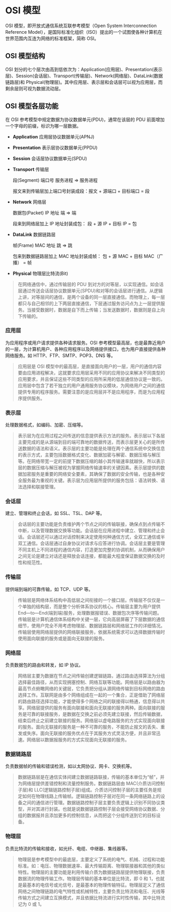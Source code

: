 # OSI 模型

OSI 模型，即开放式通信系统互联参考模型（Open System Interconnection Reference Model），是国际标准化组织（ISO）提出的一个试图使各种计算机在世界范围内互连为网络的标准框架，简称 OSI。

## OSI 模型结构

OSI 划分的七个层次由高到低依次为：Application(应用层)、Presentation(表示层)、Session(会话层)、Transport(传输层)、Network(网络层)、DataLink(数据链路层)和 Physical(物理层)。其中应用层、表示层和会话层可以视为应用层，而剩余层则可视为数据流动层。

## OSI 模型各层功能

在 OSI 参考模型中规定数据为协议数据单元(PDU)，通常在该层的 PDU 前面增加一个字母的前缀，标识为哪一层数据。

- **Application** 应用层协议数据单元(APNJ)

- **Presentation** 表示层协议数据单元(PPDU)

- **Session** 会话层协议数据单元(SPDU)

- **Transport** 传输层

  段(Segment) 端口号 服务进程 => 服务进程

  报文来到传输层加上端口号封装成段：报文 + 源端口 + 目标端口 = 段

- **Network** 网络层

  数据包(Packet) IP 地址 端 => 端

  段来到网络层加上 IP 地址封装成包： 段 + 源 IP + 目标 IP = 包

- **DataLink** 数据链路层

  帧(Frame) MAC 地址 跳 => 跳

  包来到数据链路层加上 MAC 地址封装成帧： 包 + 源 MAC + 目标 MAC（广播） = 帧

- **Physical** 物理层比特流(Bit)

> 在网络通信中，通过传输层的 PDU 到对方的对等层，以实现通信。如会话层通过传送会话层协议数据单元(SPDU)和对等的会话层进行通信。从逻辑上讲，对等层间的通信，是两个设备的同一层直接通信。而物理上，每一层都只与自己相邻的上下两层直接通信，下层通过服务访问点为上一层提供服务。当接受数据时，数据是自下而上传输；当发送数据时，数据则是自上向下传输的。

### 应用层

为应用程序或用户请求提供各种请求服务。OSI 参考模型最高层，也是最靠近用户的一层，为计算机用户、各种应用程序以及网络提供接口，也为用户直接提供各种网络服务。如 HTTP、FTP、SMTP、POP3、DNS 等。

> 应用层是 OSI 模型中的最高层，是直接面向用户的一层，用户的通信内容要由应用进程解决，这就要求应用层采用不同的应用协议来解决不同类型的应用要求，并且保证这些不同类型的应用所采用的低层通信协议是一致的。应用层中包含了若干独立的用户通用服务协议模块，为网络用户之间的通信提供专用的程序服务。需要注意的是应用层并不是应用程序，而是为应用程序提供服务。

### 表示层

处理数据格式，如编码、加密、压缩等。

> 表示层为在应用过程之间传送的信息提供表示方法的服务。表示层以下各层主要完成的是从源端到目的端可靠地的数据传送，而表示层更关心的是所传送数据的语法和语义。表示层的主要功能是处理在两个通信系统中交换信息的表示方式，主要包括数据格式变化、数据加密与解密、数据压缩与解压等。在网络带宽一定的前提下数据压缩的越小其传输速率就越快，所以表示层的数据压缩与解压被视为掌握网络传输速率的关键因素。表示层提供的数据加密服务是重要的网络安全要素，其确保了数据的安全传输，也是各种安全服务最为重视的关键。表示层为应用层所提供的服务包括：语法转换、语法选择和联接管理。

### 会话层

建立、管理和终止会话，如 SSL、TSL、DAP 等。

> 会话层的主要功能是负责维护两个节点之间的传输联接，确保点到点传输不中断，以及管理数据交换等功能。会话层在应用进程中建立、管理和终止会话。会话层还可以通过对话控制来决定使用何种通信方式，全双工通信或半双工通信。会话层通过自身协议对请求与应答进行协调。会话层主要是管理不同主机上不同进程的通信内容，打造更加完整的协调机制，从而确保用户之间无论是建立对话还是释放会话连接，都能最大程度保证数据交换的及时性和规范性。

### 传输层

提供端到端的可靠传输，如 TCP、UDP 等。

> 传输层是网络体系结构中高低层之间衔接的一个接口层。传输层不仅仅是一个单独的结构层，而是整个分析体系协议的核心。传输层主要为用户提供 End—to—End(端到端)服务，处理数据报错误、数据包次序等传输问题。传输层是计算机通信体系结构中关键一层，它向高层屏蔽了下层数据的通信细节，使用户完全不用考虑物理层、数据链路层和网络层工作的详细情况。传输层使用网络层提供的网络联接服务，依据系统需求可以选择数据传输时使用面向联接的服务或是面向无联接的服务。

### 网络层

负责数据包的路由和转发，如 IP 协议。

> 网络层主要为数据在节点之间传输创建逻辑链路，通过路由选择算法为分组选择最佳路径，从而实现拥塞控制、网络互联等功能。网络层是以路由器为最高节点俯瞰网络的关键层，它负责把分组从源网络传输到目标网络的路由选择工作。互联网是由多个网络组成在一起的一个集合，正是借助了网络层的路由路径选择功能，才能使得多个网络之间的联接得以畅通，信息得以共享。网络层提供的服务有面向联接和面向无联接的服务两种。面向联接的服务是可靠的联接服务，是数据在交换之前必须先建立联接，然后传输数据，结束后终止之前建立联接的服务。网络层以虚电路服务的方式实现面向联接的服务。面向无联接的服务是一种不可靠的服务，不能防止报文的丢失、重发或失序。面向无联接的服务优点在于其服务方式灵活方便，并且非常迅速。网络层以数据报服务的方式实现面向无联接的服务。

### 数据链路层

负责数据帧的传输和错误检测，如以太网协议、网卡、交换机等。

> 数据链路层是在通信实体间建立数据链路联接，传输的基本单位为“帧”，并为网络层提供差错控制和流量控制服务。数据链路层由 MAC(介质访问控制子层)和 LLC(逻辑链路控制子层)组成。介质访问控制子层的主要任务是规定如何在物理线路上传输帧。逻辑链路控制子层对在同一条网络链路上的设备之间的通信进行管理。数据链路控制子层主要负责逻辑上识别不同协议类型，并对其进行封装。也就是说数据链路控制子层会接受网络协议数据、分组的数据报并且添加更多的控制信息，从而把这个分组传送到它的目标设备。

### 物理层

负责比特流的传输和接收，如光纤、电缆、中继器、集线器等。

> 物理层是参考模型中的最底层，主要定义了系统的电气、机械、过程和功能标准。如：电压、物理数据速率、最大传输距离、物理联接器和其他的类似特性。物理层的主要功能是利用传输介质为数据链路层提供物理联接，负责数据流的物理传输工作。物理层传输的基本单位是比特流，即 0 和 1，也就是最基本的电信号或光信号，是最基本的物理传输特征。物理层定义了通信网络之间物理链路的电气特性或机械特性，主要负责比特流和电压、光线等传输方式之间建立互换模式，并且依据比特流进行实时性传输，其中比特流记为 0 或 1。
